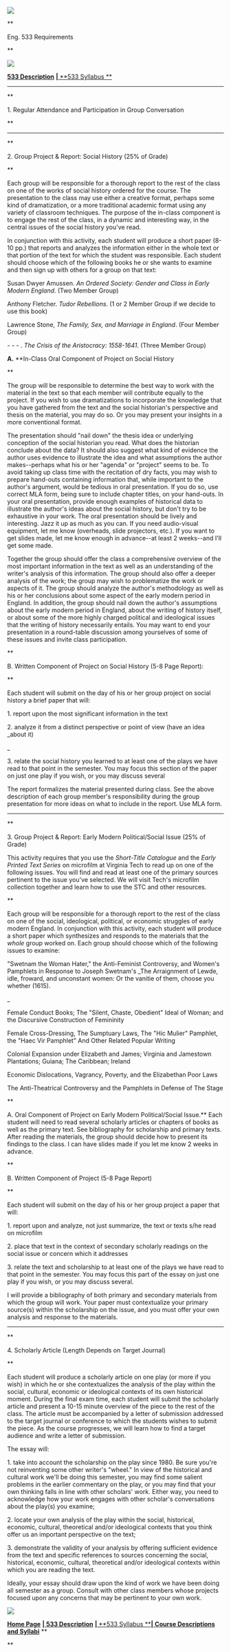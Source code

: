 ![](Image18.gif)

**

Eng. 533 Requirements

**

![](Image18.gif)

[**533 Description**](533DES.html) **|**[ **533 Syllabus **](533syl.html)

* * *

**

1\. Regular Attendance and Participation in Group Conversation

**

* * *

**

2\. Group Project & Report: Social History (25% of Grade)

**

Each group will be responsible for a thorough report to the rest of the class
on one of the works of social history ordered for the course. The presentation
to the class may use either a creative format, perhaps some kind of
dramatization, or a more traditional academic format using any variety of
classroom techniques. The purpose of the in-class component is to engage the
rest of the class, in a dynamic and interesting way, in the central issues of
the social history you've read.

In conjunction with this activity, each student will produce a short paper
(8-10 pp.) that reports and analyzes the information either in the whole text
or that portion of the text for which the student was responsible. Each
student should choose which of the following books he or she wants to examine
and then sign up with others for a group on that text:

Susan Dwyer Amussen. _An Ordered Society: Gender and Class in Early Modern
England_. (Two Member Group)

Anthony Fletcher. _Tudor Rebellions_. (1 or 2 Member Group if we decide to use
this book)

 Lawrence Stone, _The Family, Sex, and Marriage in England_. (Four Member
Group)

\- - - . _The Crisis of the Aristocracy: 1558-1641_. (Three Member Group)

  **A.** **In-Class Oral Component of Project on Social History

**

The group will be responsible to determine the best way to work with the
material in the text so that each member will contribute equally to the
project. If you wish to use dramatizations to incorporate the knowledge that
you have gathered from the text and the social historian's perspective and
thesis on the material, you may do so. Or you may present your insights in a
more conventional format.

The presentation should "nail down" the thesis idea or underlying conception
of the social historian you read. What does the historian conclude about the
data? It should also suggest what kind of evidence the author uses evidence to
illustrate the idea and what assumptions the author makes--perhaps what his or
her "agenda" or "project" seems to be. To avoid taking up class time with the
recitation of dry facts, you may wish to prepare hand-outs containing
information that, while important to the author's argument, would be tedious
in oral presentation. If you do so, use correct MLA form, being sure to
include chapter titles, on your hand-outs. In your oral presentation, provide
enough examples of historical data to illustrate the author's ideas about the
social history, but don't try to be exhaustive in your work. The oral
presentation should be lively and interesting. Jazz it up as much as you can.
If you need audio-visual equipment, let me know (overheads, slide projectors,
etc.). If you want to get slides made, let me know enough in advance--at least
2 weeks--and I'll get some made.

Together the group should offer the class a comprehensive overview of the most
important information in the text as well as an understanding of the writer's
analysis of this information. The group should also offer a deeper analysis of
the work; the group may wish to problematize the work or aspects of it. The
group should analyze the author's methodology as well as his or her
conclusions about some aspect of the early modern period in England. In
addition, the group should nail down the author's assumptions about the early
modern period in England, about the writing of history itself, or about some
of the more highly charged political and ideological issues that the writing
of history necessarily entails. You may want to end your presentation in a
round-table discussion among yourselves of some of these issues and invite
class participation.

**

B. Written Component of Project on Social History (5-8 Page Report):

**

Each student will submit on the day of his or her group project on social
history a brief paper that will:

1\. report upon the most significant information in the text

2\. analyze it from a distinct perspective or point of view (have an idea
_about it)

_

3\. relate the social history you learned to at least one of the plays we have
read to that point in the semester. You may focus this section of the paper on
just one play if you wish, or you may discuss several

The report formalizes the material presented during class. See the above
description of each group member's responsibility during the group
presentation for more ideas on what to include in the report. Use MLA form.

* * *

**

3\. Group Project & Report: Early Modern Political/Social Issue (25% of Grade)

This activity requires that you use the _Short-Title Catalogue_ and the _Early
Printed Text Series_ on microfilm at Virginia Tech to read up on one of the
following issues. You will find and read at least one of the primary sources
pertinent to the issue you've selected. We will visit Tech's microfilm
collection together and learn how to use the STC and other resources.

**

Each group will be responsible for a thorough report to the rest of the class
on one of the social, ideological, political, or economic struggles of early
modern England. In conjunction with this activity, each student will produce a
short paper which synthesizes and responds to the materials that the _whole_
group worked on. Each group should choose which of the following issues to
examine:

"Swetnam the Woman Hater," the Anti-Feminist Controversy, and Women's
Pamphlets in Response to Joseph Swetnam's _The Arraignment of Lewde, idle,
froward, and unconstant women: Or the vanitie of them, choose you whether
(1615).

_

Female Conduct Books; The "Silent, Chaste, Obedient" Ideal of Woman; and the
Discursive Construction of Femininity

Female Cross-Dressing, The Sumptuary Laws, The "Hic Mulier" Pamphlet, the
"Haec Vir Pamphlet" And Other Related Popular Writing

Colonial Expansion under Elizabeth and James; Virginia and Jamestown
Plantations; Guiana; The Caribbean; Ireland

Economic Dislocations, Vagrancy, Poverty, and the Elizabethan Poor Laws

The Anti-Theatrical Controversy and the Pamphlets in Defense of The Stage

**

A. Oral Component of Project on Early Modern Political/Social Issue.** Each
student will need to read several scholarly articles or chapters of books as
well as the primary text. See bibliography for scholarship and primary texts.
After reading the materials, the group should decide how to present its
findings to the class. I can have slides made if you let me know 2 weeks in
advance.

**

B. Written Component of Project (5-8 Page Report)

**

Each student will submit on the day of his or her group project a paper that
will:

1\. report upon and analyze, not just summarize, the text or texts s/he read
on microfilm

2\. place that text in the context of secondary scholarly readings on the
social issue or concern which it addresses

3\. relate the text and scholarship to at least one of the plays we have read
to that point in the semester. You may focus this part of the essay on just
one play if you wish, or you may discuss several.

I will provide a bibliography of both primary and secondary materials from
which the group will work. Your paper must contextualize your primary
source(s) within the scholarship on the issue, and you must offer your own
analysis and response to the materials.

* * *

**

4\. Scholarly Article (Length Depends on Target Journal)

**

Each student will produce a scholarly article on one play (or more if you
wish) in which he or she contextualizes the analysis of the play within the
social, cultural, economic or ideological contexts of its own historical
moment. During the final exam time, each student will submit the scholarly
article and present a 10-15 minute overview of the piece to the rest of the
class. The article must be accompanied by a letter of submission addressed to
the target journal or conference to which the students wishes to submit the
piece. As the course progresses, we will learn how to find a target audience
and write a letter of submission.

 The essay will:

1\. take into account the scholarship on the play since 1980. Be sure you're
not reinventing some other writer's "wheel." In view of the historical and
cultural work we'll be doing this semester, you may find some salient problems
in the earlier commentary on the play, or you may find that your own thinking
falls in line with other scholars' work. Either way, you need to acknowledge
how your work engages with other scholar's conversations about the play(s) you
examine;

2\. locate your own analysis of the play within the social, historical,
economic, cultural, theoretical and/or ideological contexts that you think
offer us an important perspective on the text;

3\. demonstrate the validity of your analysis by offering sufficient evidence
from the text and specific references to sources concerning the social,
historical, economic, cultural, theoretical and/or ideological contexts within
which you are reading the text.

Ideally, your essay should draw upon the kind of work we have been doing all
semester as a group. Consult with other class members whose projects focused
upon any concerns that may be pertinent to your own work.

![](Image3.gif)

[**Home Page**](index.html) **|**[ **533 Description**](533DES.html) **|**[
**533 Syllabus **](533syl.html)**|**[ **Course Descriptions and
Syllabi**](syllabi.html) **

**

